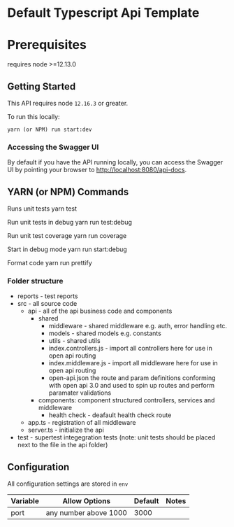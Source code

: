 # Default Typescript Api Template

# Prerequisites

requires node >=12.13.0

## Getting Started

This API requires node `12.16.3` or greater.

To run this locally:

    yarn (or NPM) run start:dev

### Accessing the Swagger UI

By default if you have the API running locally, you can access the Swagger UI by pointing your browser to [http://localhost:8080/api-docs](http://localhost:8080/api-docs).

## YARN (or NPM) Commands

Runs unit tests
    yarn test

Run unit tests in debug
    yarn run test:debug

Run unit test coverage
    yarn run coverage

Start in debug mode
    yarn run start:debug

Format code 
    yarn run prettify

### Folder structure

- reports - test reports
- src - all source code 
    - api - all of the api business code and components
        - shared
            - middleware - shared middleware e.g. auth, error handling etc.
            - models - shared models e.g. constants
            - utils - shared utils
            - index.controllers.js - import all controllers here for use in open api routing
            - index.middleware.js - import all middleware here for use in open api routing
            - open-api.json the route and param definitions conforming with open api 3.0 and used to spin up routes and perform paramater validations
        - components: component structured controllers, services and middleware
            - health check - deafault health check route
    - app.ts - registration of all middleware
    - server.ts - initialize the api
- test - supertest integegration tests (note: unit tests should be placed next to the file in the api folder)

## Configuration

All configuration settings are stored in `env`

| Variable | Allow Options         | Default | Notes |
| -------- | --------------------- | ------- | ----- |
| port     | any number above 1000 | 3000    |       |

